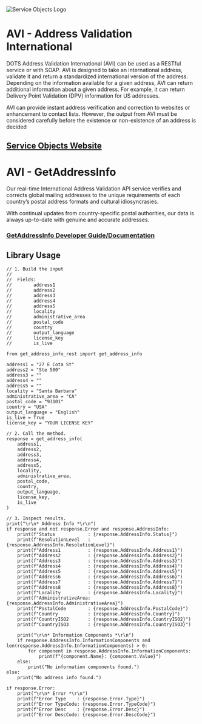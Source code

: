 ﻿![Service Objects Logo](https://www.serviceobjects.com/wp-content/uploads/2021/05/SO-Logo-with-TM.gif "Service Objects Logo")

# AVI - Address Validation International

DOTS Address Validation International (AVI) can be used as a RESTful service or with SOAP. AVI is designed to take an international address, validate it and return a standardized international version of the address. Depending on the information available for a given address, AVI can return additional information about a given address. For example, it can return Delivery Point Validation (DPV) information for US addresses.

AVI can provide instant address verification and correction to websites or enhancement to contact lists. However, the output from AVI must be considered carefully before the existence or non-existence of an address is decided

## [Service Objects Website](https://serviceobjects.com)

# AVI - GetAddressInfo

Our real-time International Address Validation API service verifies and corrects global mailing addresses to the unique requirements of each country’s postal address formats and cultural idiosyncrasies. 

With continual updates from country-specific postal authorities, our data is always up-to-date with genuine and accurate addresses.

### [GetAddressInfo Developer Guide/Documentation](https://www.serviceobjects.com/docs/dots-address-validation-international/avi-operations/avi-getaddressinfo-recommended/)

## Library Usage

```
// 1. Build the input
//
//  Fields:
//        address1
//        address2
//        address3
//        address4
//        address5
//        locality
//        administrative_area
//        postal_code
//        country
//        output_language 
//        license_key
//        is_live 

from get_address_info_rest import get_address_info

address1 = "27 E Cota St"
address2 = "Ste 500"
address3 = ""
address4 = ""
address5 = ""
locality = "Santa Barbara"
administrative_area = "CA"
postal_code = "93101"
country = "USA"
output_language = "English"
is_live = True
license_key = "YOUR LICENSE KEY"

// 2. Call the method.
response = get_address_info(
    address1,
    address2,
    address3,
    address4,
    address5,
    locality,
    administrative_area,
    postal_code,
    country,
    output_language,
    license_key,
    is_live
)

// 3. Inspect results.
print("\r\n* Address Info *\r\n")
if response and not response.Error and response.AddressInfo:
    print(f"Status            : {response.AddressInfo.Status}")
    print(f"ResolutionLevel   : {response.AddressInfo.ResolutionLevel}")
    print(f"Address1          : {response.AddressInfo.Address1}")
    print(f"Address2          : {response.AddressInfo.Address2}")
    print(f"Address3          : {response.AddressInfo.Address3}")
    print(f"Address4          : {response.AddressInfo.Address4}")
    print(f"Address5          : {response.AddressInfo.Address5}")
    print(f"Address6          : {response.AddressInfo.Address6}")
    print(f"Address7          : {response.AddressInfo.Address7}")
    print(f"Address8          : {response.AddressInfo.Address8}")
    print(f"Locality          : {response.AddressInfo.Locality}")
    print(f"AdministrativeArea: {response.AddressInfo.AdministrativeArea}")
    print(f"PostalCode        : {response.AddressInfo.PostalCode}")
    print(f"Country           : {response.AddressInfo.Country}")
    print(f"CountryISO2       : {response.AddressInfo.CountryISO2}")
    print(f"CountryISO3       : {response.AddressInfo.CountryISO3}")

    print("\r\n* Information Components *\r\n")
    if response.AddressInfo.InformationComponents and len(response.AddressInfo.InformationComponents) > 0:
        for component in response.AddressInfo.InformationComponents:
            print(f"{component.Name}: {component.Value}")
    else:
        print("No information components found.")
else:
    print("No address info found.")

if response.Error:
    print("\r\n* Error *\r\n")
    print(f"Error Type    : {response.Error.Type}")
    print(f"Error TypeCode: {response.Error.TypeCode}")
    print(f"Error Desc    : {response.Error.Desc}")
    print(f"Error DescCode: {response.Error.DescCode}")
```
